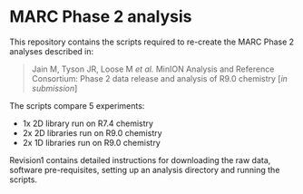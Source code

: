 # MARC Phase 2 analysis

This repository contains the scripts required to re-create the MARC Phase 2 analyses described in:

> Jain M, Tyson JR, Loose M *et al.* MinION Analysis and Reference Consortium: Phase 2 data release and analysis of R9.0 chemistry [*in submission*]

The scripts compare 5 experiments:
- 1x 2D library run on R7.4 chemistry
- 2x 2D libraries run on R9.0 chemistry
- 2x 1D libraries run on R9.0 chemistry

Revision1 contains detailed instructions for downloading the raw data, software pre-requisites, setting up an analysis directory and running the scripts.

